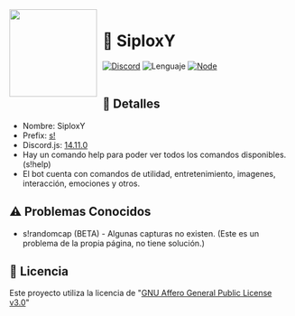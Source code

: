 <img width="155" height="155" align="left" style="float: left; margin: 0 10px 10px 0;" src="https://cdn.discordapp.com/avatars/955869268359127050/b9e32902d5940b83b41edcb6d07182db.webp?size=2048">

# 🤖 SiploxY
[![Discord](https://img.shields.io/badge/Discord-5865F2?style=for-the-badge&logo=discord&logoColor=white)](https://discord.com/)
![Lenguaje](https://img.shields.io/badge/JavaScript-323330?style=for-the-badge&logo=javascript&logoColor=F7DF1E)
[![Node](https://img.shields.io/badge/Node.js-339933?style=for-the-badge&logo=nodedotjs&logoColor=white)](https://nodejs.org)
<br /><br />

## 📄 Detalles

- Nombre: SiploxY
- Prefix: [s!](https://github.com/SiploxT/SiploxY/blob/main/config.json)
- Discord.js: [14.11.0](https://github.com/SiploxT/SiploxY/blob/main/package.json)
- Hay un comando help para poder ver todos los comandos disponibles. (s!help)
- El bot cuenta con comandos de utilidad, entretenimiento, imagenes, interacción, emociones y otros.

## ⚠ Problemas Conocidos

- s!randomcap (BETA) - Algunas capturas no existen. (Este es un problema de la propia página, no tiene solución.)

## 📜 Licencia
Este proyecto utiliza la licencia de "[GNU Affero General Public License v3.0](https://github.com/SiploxT/SiploxY/blob/main/LICENSE)"
